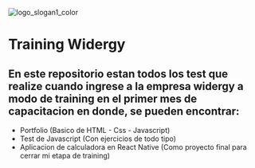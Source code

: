 ![logo_slogan1_color](https://user-images.githubusercontent.com/62455807/100099110-bc2ed280-2e3d-11eb-9096-4dd725c6a2d9.png)

# Training Widergy
## En este repositorio estan todos los test que realize cuando ingrese a la empresa widergy a modo de training en el primer mes de capacitacion en donde, se pueden encontrar:

- Portfolio (Basico de HTML - Css - Javascript)
- Test de Javascript (Con ejercicios de todo tipo)
- Aplicacion de calculadora en React Native (Como proyecto final para cerrar mi etapa de training)
